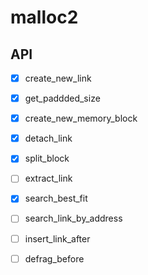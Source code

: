 # malloc2

## API

- [x] create_new_link

- [x] get_paddded_size

- [x] create_new_memory_block

- [x] detach_link

- [x] split_block

- [ ] extract_link

- [x] search_best_fit

- [ ] search_link_by_address

- [ ] insert_link_after

- [ ] defrag_before
